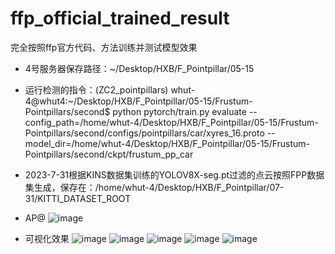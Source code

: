 # ffp_official_trained_result
完全按照ffp官方代码、方法训练并测试模型效果
- 4号服务器保存路径：~/Desktop/HXB/F_Pointpillar/05-15
- 运行检测的指令：(ZC2_pointpillars) whut-4@whut4:~/Desktop/HXB/F_Pointpillar/05-15/Frustum-Pointpillars/second$ python pytorch/train.py evaluate --config_path=/home/whut-4/Desktop/HXB/F_Pointpillar/05-15/Frustum-Pointpillars/second/configs/pointpillars/car/xyres_16.proto --model_dir=/home/whut-4/Desktop/HXB/F_Pointpillar/05-15/Frustum-Pointpillars/second/ckpt/frustum_pp_car
- 2023-7-31根据KINS数据集训练的YOLOV8X-seg.pt过滤的点云按照FPP数据集生成，保存在：/home/whut-4/Desktop/HXB/F_Pointpillar/07-31/KITTI_DATASET_ROOT

- AP@
![image](https://github.com/748811693aB/ffp_official_trained_result/assets/102968155/09f446e4-bbef-4987-9d3e-e27842805e0c)

- 可视化效果
![image](https://github.com/748811693aB/ffp_official_trained_result/assets/102968155/0c8086ef-0b31-4ded-8440-5cf62e85b5df)
![image](https://github.com/748811693aB/ffp_official_trained_result/assets/102968155/87bfe5a4-9b7f-4d09-9d8b-437d5a3f2722)
![image](https://github.com/748811693aB/ffp_official_trained_result/assets/102968155/4a973fa3-6dfa-44ea-a27c-34b70dc191ad)
![image](https://github.com/748811693aB/ffp_official_trained_result/assets/102968155/600c1bbc-9db0-4634-91f9-4e07b3c086df)
![image](https://github.com/748811693aB/ffp_official_trained_result/assets/102968155/e3a0b7ec-611c-4c26-99ad-5af2f50894b5)
